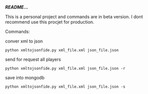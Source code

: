 _**README...**_

This is a personal project and commands are in beta version. I dont recommend use this procjet for production.

Commands:

conver xml to json
```
python xmltojsonfide.py xml_file.xml json_file.json
```

send for request all players
```
python xmltojsonfide.py xml_file.xml json_file.json -r
```

save into mongodb
```
python xmltojsonfide.py xml_file.xml json_file.json -s
```